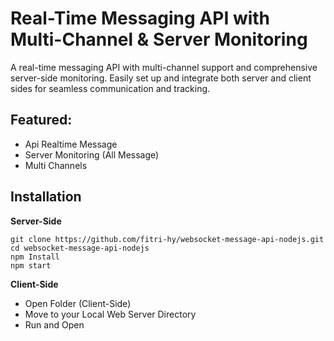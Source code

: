 # Real-Time Messaging API with Multi-Channel & Server Monitoring

A real-time messaging API with multi-channel support and comprehensive server-side monitoring. Easily set up and integrate both server and client sides for seamless communication and tracking.

## Featured:

- Api Realtime Message
- Server Monitoring (All Message)
- Multi Channels

## Installation

**Server-Side**

```
git clone https://github.com/fitri-hy/websocket-message-api-nodejs.git
cd websocket-message-api-nodejs
npm Install
npm start
```

**Client-Side**

- Open Folder (Client-Side)
- Move to your Local Web Server Directory
- Run and Open
